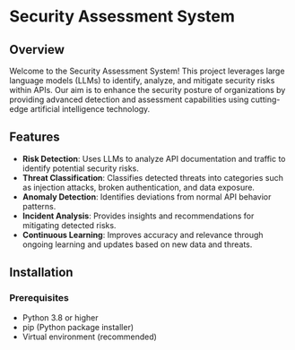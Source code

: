 # Security Assessment System

## Overview

Welcome to the  Security Assessment System! This project leverages large language models (LLMs) to identify, analyze, and mitigate security risks within APIs. Our aim is to enhance the security posture of organizations by providing advanced detection and assessment capabilities using cutting-edge artificial intelligence technology.

## Features

- **Risk Detection**: Uses LLMs to analyze API documentation and traffic to identify potential security risks.
- **Threat Classification**: Classifies detected threats into categories such as injection attacks, broken authentication, and data exposure.
- **Anomaly Detection**: Identifies deviations from normal API behavior patterns.
- **Incident Analysis**: Provides insights and recommendations for mitigating detected risks.
- **Continuous Learning**: Improves accuracy and relevance through ongoing learning and updates based on new data and threats.

## Installation

### Prerequisites

- Python 3.8 or higher
- pip (Python package installer)
- Virtual environment (recommended)


